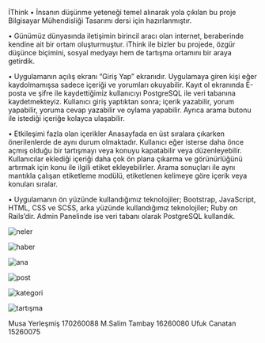 İThink
• İnsanın düşünme yeteneği temel alınarak yola çıkılan bu proje Bilgisayar Mühendisliği Tasarımı dersi için hazırlanmıştır.

• Günümüz dünyasında iletişimin birincil aracı olan internet, beraberinde kendine ait bir ortam oluşturmuştur. iThink ile bizler bu projede, özgür düşünce biçimini, sosyal medyayı hem de tartışma ortamını bir araya getirdik.


• Uygulamanın açılış ekranı “Giriş Yap” ekranıdır. Uygulamaya giren kişi eğer kaydolmamışsa sadece içeriği ve yorumları okuyabilir. Kayıt ol ekranında E-posta ve şifre ile kaydettiğimiz kullanıcıyı PostgreSQL ile veri tabanına kaydetmekteyiz. Kullanıcı giriş yaptıktan sonra; içerik yazabilir, yorum yapabilir, yoruma cevap yazabilir ve oylama yapabilir. Ayrıca arama butonu ile istediği içeriğe kolayca ulaşabilir.

• Etkileşimi fazla olan içerikler Anasayfada en üst sıralara çıkarken önerilenlerde de aynı durum olmaktadır. Kullanıcı eğer isterse daha önce açmış olduğu bir tartışmayı veya konuyu kapatabilir veya düzenleyebilir. Kullanıcılar eklediği içeriği daha çok ön plana çıkarma ve görünürlüğünü artırmak için konu ile ilgili etiket ekleyebilirler. Arama sonuçları ile aynı mantıkla çalışan etiketleme modülü, etiketlenen kelimeye göre içerik veya konuları sıralar.


• Uygulamanın ön yüzünde kullandığımız teknolojiler; Bootstrap, JavaScript, HTML, CSS ve SCSS, arka yüzünde kullandığımız teknolojiler; Ruby on Rails’dir. Admin Panelinde ise veri tabanı olarak PostgreSQL kullandık.


![neler](https://user-images.githubusercontent.com/70479685/149481301-c05e9cfc-774c-43ea-87b4-61eee6eece9c.jpeg)


![haber](https://user-images.githubusercontent.com/70479685/149481843-7baf655e-574c-4c9c-86b8-f0ad02b8589a.jpeg)


![ana](https://user-images.githubusercontent.com/70479685/149482134-d9682bd4-5109-4427-a5de-1c496a5d3785.jpeg)


![post](https://user-images.githubusercontent.com/70479685/149483175-40647196-f04a-4ac6-bfd0-12cdc33d7867.jpeg)

![kategori](https://user-images.githubusercontent.com/70479685/149483427-ad4c6283-8d85-4a2c-a13c-3dc13ca509eb.jpeg)

![tartışma](https://user-images.githubusercontent.com/70479685/149483571-c2d404b8-ebea-4e86-b2be-47f27d0f35dc.jpeg)


Musa Yerleşmiş 170260088
M.Salim Tambay 16260080
Ufuk Canatan   15260075




